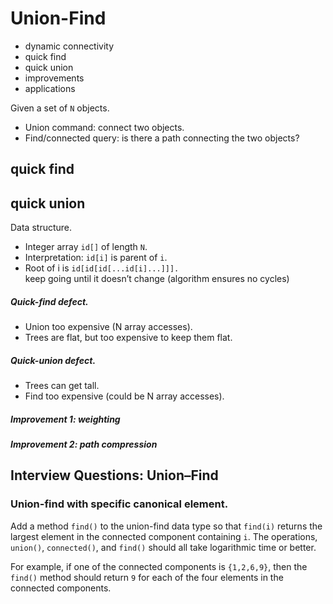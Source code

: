 # Union-Find
* dynamic connectivity
* quick find
* quick union
* improvements
* applications

 Given a set of ```N``` objects.
* Union command:  connect two objects.
* Find/connected query:  is there a path connecting the two objects?

## quick find
## quick union
Data structure.
* Integer array ```id[]``` of length ```N```.
* Interpretation:  ```id[i]``` is parent of ```i```.
* Root of i is ```id[id[id[...id[i]...]]].```    
keep going until it doesn’t change (algorithm ensures no cycles)  
##### Quick-find defect.
* Union too expensive (N array accesses).
* Trees are flat, but too expensive to keep them flat.  
##### Quick-union defect.
* Trees can get tall.
* Find too expensive (could be N array accesses).
##### Improvement 1:  weighting
##### Improvement 2:  path compression
## Interview Questions: Union–Find
### Union-find with specific canonical element.  
Add a method ```find()``` to the union-find data type so that ```find(i)``` returns the largest element in the connected component containing ```i```. The operations, ```union()```, ```connected()```, and ```find()``` should all take logarithmic time or better.

For example, if one of the connected components is ```{1,2,6,9}```, then the ```find()``` method should return ```9``` for each of the four elements in the connected components.